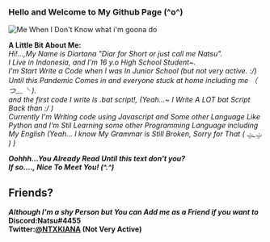 ### Hello and Welcome to My Github Page (^o^)

![Me When I Don't Know what i'm goona do](https://media1.tenor.com/images/2118209d445e17b16ee77a2d81b5ed70/tenor.gif?itemid=11042053)

**A Little Bit About Me:**<br>
*Hi!...,My Name is Diartana "Diar for Short or just call me Natsu".<br>
I Live in Indonesia, and I'm 16 y.o High School Student~.<br>
I'm Start Write a Code when I was In Junior School (but not very active. :/) Until this Pandemic Comes in and everyone stuck at home including me （ つ﹏╰ ).<br>
and the first code I write is .bat script!, (Yeah...~ I Write A LOT bat Script Back than :/ )<br>
Currently I'm Writing code using Javascript and Some other Language Like Python and I'm Stil Learning some other Programming Language including My English (Yeah... I know My Grammar is Still Broken, Sorry for That ( ݓ_ݓ ) )*<br>

***Oohhh...You Already Read Until this text don't you?<br>
If so...., Nice To Meet You! (^.^)***

## Friends?
***Although I'm a shy Person but You can Add me as a Friend if you want to<br>***
**Discord:Natsu#4455<br>
Twitter:[@NTXKIANA](https://twitter.com/NTXKIANA) (Not Very Active)**
